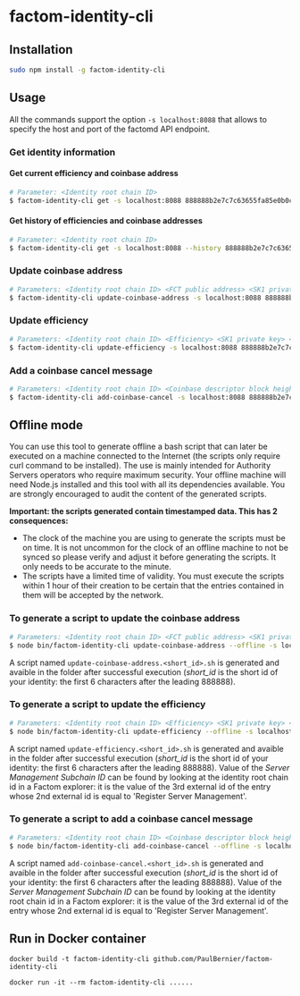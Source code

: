 # factom-identity-cli

## Installation

```bash
sudo npm install -g factom-identity-cli
```

## Usage

All the commands support the option `-s localhost:8088` that allows to specify the host and port of the factomd API endpoint.

### Get identity information

#### Get current efficiency and coinbase address

```bash
# Parameter: <Identity root chain ID>
$ factom-identity-cli get -s localhost:8088 888888b2e7c7c63655fa85e0b0c43b4b036a6bede51d38964426f122f61c5584
```

#### Get history of efficiencies and coinbase addresses

```bash
# Parameter: <Identity root chain ID>
$ factom-identity-cli get -s localhost:8088 --history 888888b2e7c7c63655fa85e0b0c43b4b036a6bede51d38964426f122f61c5584
```

### Update coinbase address

```bash
# Parameters: <Identity root chain ID> <FCT public address> <SK1 private key> <Paying private EC address>
$ factom-identity-cli update-coinbase-address -s localhost:8088 888888b2e7c7c63655fa85e0b0c43b4b036a6bede51d38964426f122f61c5584 FA24PAtyZWWVAPm95ZCVpwyY6RYHeCMTiZt2v4VQAY8aBXMUZyeF sk12J1qQCjTRtnJ15bmb1iSinEvtzgQMBi5szzV793LUJQib36pvz Es3ytEKt4R55M9juC4ks7EgxQSX8BpRnM4WADthFoq7j1WgbEEGW
```

### Update efficiency

```bash
# Parameters: <Identity root chain ID> <Efficiency> <SK1 private key> <Paying private EC address>
$ factom-identity-cli update-efficiency -s localhost:8088 888888b2e7c7c63655fa85e0b0c43b4b036a6bede51d38964426f122f61c5584 19.89 sk12J1qQCjTRtnJ15bmb1iSinEvtzgQMBi5szzV793LUJQib36pvz Es3ytEKt4R55M9juC4ks7EgxQSX8BpRnM4WADthFoq7j1WgbEEGW
```

### Add a coinbase cancel message

```bash
# Parameters: <Identity root chain ID> <Coinbase descriptor block height> <Coinbase descriptor index> <SK1 private key> <Paying private EC address>
$ factom-identity-cli add-coinbase-cancel -s localhost:8088 888888b2e7c7c63655fa85e0b0c43b4b036a6bede51d38964426f122f61c5584 39945 4 sk12J1qQCjTRtnJ15bmb1iSinEvtzgQMBi5szzV793LUJQib36pvz Es3ytEKt4R55M9juC4ks7EgxQSX8BpRnM4WADthFoq7j1WgbEEGW
```

## Offline mode

You can use this tool to generate offline a bash script that can later be executed on a machine connected to the Internet (the scripts only require curl command to be installed). The use is mainly intended for Authority Servers operators who require maximum security. Your offline machine will need Node.js installed and this tool with all its dependencies available. You are strongly encouraged to audit the content of the generated scripts.

**Important: the scripts generated contain timestamped data. This has 2 consequences:**
* The clock of the machine you are using to generate the scripts must be on time. It is not uncommon for the clock of an offline machine to not be synced so please verify and adjust it before generating the scripts. It only needs to be accurate to the minute.
* The scripts have a limited time of validity. You must execute the scripts within 1 hour of their creation to be certain that the entries contained in them will be accepted by the network.

### To generate a script to update the coinbase address

```bash
# Parameters: <Identity root chain ID> <FCT public address> <SK1 private key> <Paying private EC address>
$ node bin/factom-identity-cli update-coinbase-address --offline -s localhost:8088 8888889822cf1d5889aa8dc11ad210b67d582812152de568fabc5f8505989c0f FA3HZDE4MdXAthauFoA3aKYpx33U4fT2kAABmfwk7NBqyLT2zed5 sk12tdaziBoFyBHG56Ery3bPFFBDpy7Y3VymduGPfoj66cGhH4mHZrw Es3ytEKt6t5Jm9juC4kR7EgKQSX8BpRnM4WADtgFoq7j1WgbeEGW
```
A script named `update-coinbase-address.<short_id>.sh` is generated and avaible in the folder after successful execution (*short_id* is the short id of your identity: the first 6 characters after the leading 888888).


### To generate a script to update the efficiency

```bash
# Parameters: <Identity root chain ID> <Efficiency> <SK1 private key> <Paying private EC address> <Server Management Subchain ID>
$ node bin/factom-identity-cli update-efficiency --offline -s localhost:8088 8888889822cf1d5889aa8dc11ad210b67d582812152de568fabc5f8505989c0f 50.1 sk12tdaziBoFyBHG56Ery3bPFFBDpy7Y3VymduGPfoj66cGhH4mHZrw Es3ytEKt6t5Jm9juC4kR7EgKQSX8BpRnM4WADtgFoq7j1WgbeEGW 8888887c01c12c72052f9c99b45782013feadb20c46ca86dc6e3a9730835848a
```
A script named `update-efficiency.<short_id>.sh` is generated and avaible in the folder after successful execution (*short_id* is the short id of your identity: the first 6 characters after the leading 888888).
Value of the *Server Management Subchain ID* can be found by looking at the identity root chain id in a Factom explorer: it is the value of the 3rd external id of the entry whose 2nd external id is equal to 'Register Server Management'. 

### To generate a script to add a coinbase cancel message

```bash
# Parameters: <Identity root chain ID> <Coinbase descriptor block height> <Coinbase descriptor index> <SK1 private key> <Paying private EC address> <Server Management Subchain ID>
$ node bin/factom-identity-cli add-coinbase-cancel --offline -s localhost:8088 8888889822cf1d5889aa8dc11ad210b67d582812152de568fabc5f8505989c0f 39945 4 sk12tdaziBoFyBHG56Ery3bPFFBDpy7Y3VymduGPfoj66cGhH4mHZrw Es3ytEKt6t5Jm9juC4kR7EgKQSX8BpRnM4WADtgFoq7j1WgbeEGW 8888887c01c12c72052f9c99b45782013feadb20c46ca86dc6e3a9730835848a
```
A script named `add-coinbase-cancel.<short_id>.sh` is generated and avaible in the folder after successful execution (*short_id* is the short id of your identity: the first 6 characters after the leading 888888).
Value of the *Server Management Subchain ID* can be found by looking at the identity root chain id in a Factom explorer: it is the value of the 3rd external id of the entry whose 2nd external id is equal to 'Register Server Management'. 

## Run in Docker container

```
docker build -t factom-identity-cli github.com/PaulBernier/factom-identity-cli

docker run -it --rm factom-identity-cli ......
```
